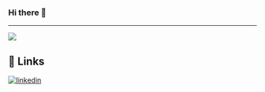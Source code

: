 ### Hi there 👋
----
[![](https://visitcount.itsvg.in/api?id=test&label=Profile%20Views&color=8&pretty=false)](https://visitcount.itsvg.in)

## 🔗 Links
[![linkedin](https://img.shields.io/badge/linkedin-0A66C2?style=for-the-badge&logo=linkedin&logoColor=white)](https://www.linkedin.com/in/tariq-chellali-518867174/)
